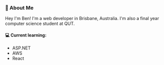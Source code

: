<!-- ### Hey, I'm Ben <img src="https://media.giphy.com/media/hvRJCLFzcasrR4ia7z/giphy.gif" width="25px"> -->
### 🚀 About Me
Hey I'm Ben! I'm a web developer in Brisbane, Australia. I'm also a final year computer science student at QUT. 

#### 💻 Current learning: 
- ASP.NET
- AWS
- React
